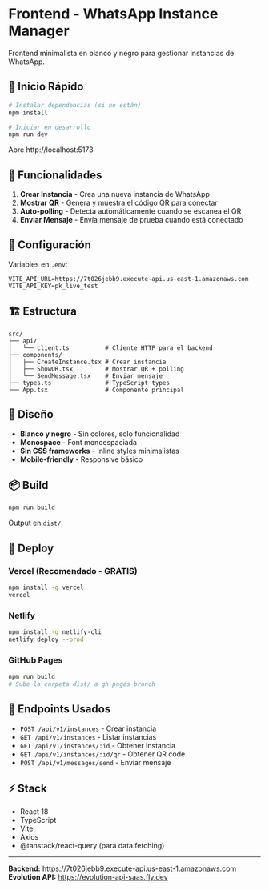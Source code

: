 # Frontend - WhatsApp Instance Manager

Frontend minimalista en blanco y negro para gestionar instancias de WhatsApp.

## 🚀 Inicio Rápido

```bash
# Instalar dependencias (si no están)
npm install

# Iniciar en desarrollo
npm run dev
```

Abre http://localhost:5173

## 🎯 Funcionalidades

1. **Crear Instancia** - Crea una nueva instancia de WhatsApp
2. **Mostrar QR** - Genera y muestra el código QR para conectar
3. **Auto-polling** - Detecta automáticamente cuando se escanea el QR
4. **Enviar Mensaje** - Envía mensaje de prueba cuando está conectado

## 📝 Configuración

Variables en `.env`:
```
VITE_API_URL=https://7t026jebb9.execute-api.us-east-1.amazonaws.com
VITE_API_KEY=pk_live_test
```

## 🏗️ Estructura

```
src/
├── api/
│   └── client.ts          # Cliente HTTP para el backend
├── components/
│   ├── CreateInstance.tsx # Crear instancia
│   ├── ShowQR.tsx         # Mostrar QR + polling
│   └── SendMessage.tsx    # Enviar mensaje
├── types.ts               # TypeScript types
└── App.tsx                # Componente principal
```

## 🎨 Diseño

- **Blanco y negro** - Sin colores, solo funcionalidad
- **Monospace** - Font monoespaciada
- **Sin CSS frameworks** - Inline styles minimalistas
- **Mobile-friendly** - Responsive básico

## 📦 Build

```bash
npm run build
```

Output en `dist/`

## 🚢 Deploy

### Vercel (Recomendado - GRATIS)
```bash
npm install -g vercel
vercel
```

### Netlify
```bash
npm install -g netlify-cli
netlify deploy --prod
```

### GitHub Pages
```bash
npm run build
# Sube la carpeta dist/ a gh-pages branch
```

## 🔗 Endpoints Usados

- `POST /api/v1/instances` - Crear instancia
- `GET /api/v1/instances` - Listar instancias
- `GET /api/v1/instances/:id` - Obtener instancia
- `GET /api/v1/instances/:id/qr` - Obtener QR code
- `POST /api/v1/messages/send` - Enviar mensaje

## ⚡ Stack

- React 18
- TypeScript
- Vite
- Axios
- @tanstack/react-query (para data fetching)

---

**Backend:** https://7t026jebb9.execute-api.us-east-1.amazonaws.com
**Evolution API:** https://evolution-api-saas.fly.dev
